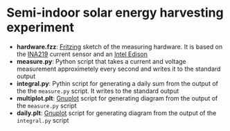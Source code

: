 # Semi-indoor solar energy harvesting experiment

* **hardware.fzz**: [Fritzing](http://fritzing.org/home/) sketch of the measuring hardware. It is based on the [INA219](https://learn.adafruit.com/adafruit-ina219-current-sensor-breakout/overview) current sensor and an [Intel Edison](https://software.intel.com/en-us/iot/hardware/edison)
* **measure.py**: Python script that takes a current and voltage measurement approximetely every second and writes it to the standard output
* **integral.py**: Pythin script for generating a daily sum from the output of the the `measure.py` script. It writes to the standard output
* **multiplot.plt**: [Gnuplot](http://www.gnuplot.info/) script for generating diagram from the output of the `measure.py` script
* **daily.plt**: [Gnuplot](http://www.gnuplot.info/) script for generating diagram from the output of the `integral.py` script

